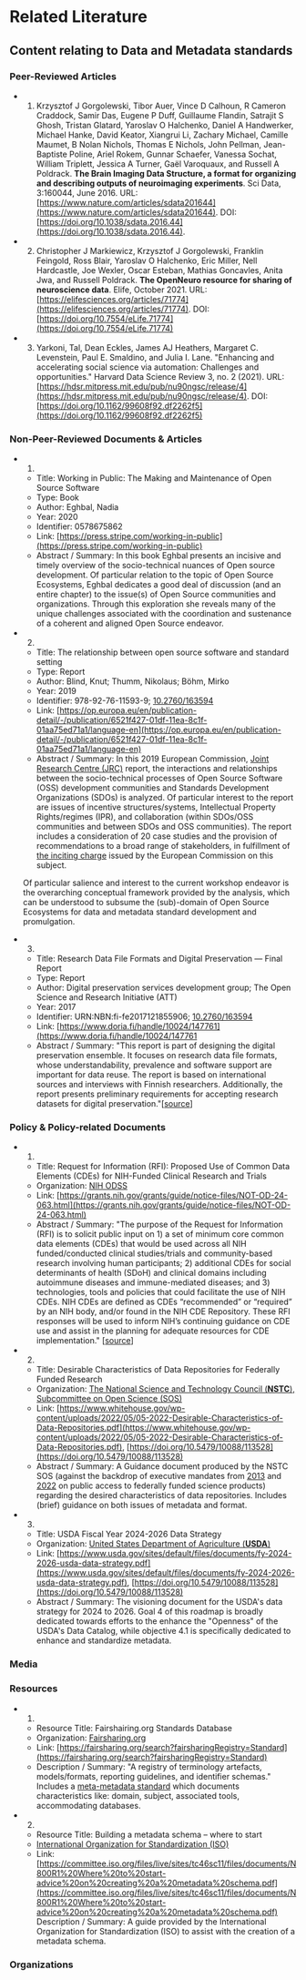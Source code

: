# Related Literature
## Content relating to Data and Metadata standards
### Peer-Reviewed Articles
- 1. Krzysztof J Gorgolewski, Tibor Auer, Vince D Calhoun, R Cameron Craddock, Samir Das, Eugene P Duff, Guillaume Flandin, Satrajit S Ghosh, Tristan Glatard, Yaroslav O Halchenko, Daniel A Handwerker, Michael Hanke, David Keator, Xiangrui Li, Zachary Michael, Camille Maumet, B Nolan Nichols, Thomas E Nichols, John Pellman, Jean-Baptiste Poline, Ariel Rokem, Gunnar Schaefer, Vanessa Sochat, William Triplett, Jessica A Turner, Gaël Varoquaux, and Russell A Poldrack. **The Brain Imaging Data Structure, a format for organizing and describing outputs of neuroimaging experiments**. Sci Data, 3:160044, June 2016. URL: [https://www.nature.com/articles/sdata201644](https://www.nature.com/articles/sdata201644).  DOI: [https://doi.org/10.1038/sdata.2016.44](https://doi.org/10.1038/sdata.2016.44).
- 2. Christopher J Markiewicz, Krzysztof J Gorgolewski, Franklin Feingold, Ross Blair, Yaroslav O Halchenko, Eric Miller, Nell Hardcastle, Joe Wexler, Oscar Esteban, Mathias Goncavles, Anita Jwa, and Russell Poldrack. **The OpenNeuro resource for sharing of neuroscience data**. Elife, October 2021. URL: [https://elifesciences.org/articles/71774](https://elifesciences.org/articles/71774). DOI: [https://doi.org/10.7554/eLife.71774](https://doi.org/10.7554/eLife.71774)
- 3. Yarkoni, Tal, Dean Eckles, James AJ Heathers, Margaret C. Levenstein, Paul E. Smaldino, and Julia I. Lane. "Enhancing and accelerating social science via automation: Challenges and opportunities." Harvard Data Science Review 3, no. 2 (2021). URL:[https://hdsr.mitpress.mit.edu/pub/nu90ngsc/release/4](https://hdsr.mitpress.mit.edu/pub/nu90ngsc/release/4).  DOI: [https://doi.org/10.1162/99608f92.df2262f5](https://doi.org/10.1162/99608f92.df2262f5)
### Non-Peer-Reviewed Documents & Articles
- 1. 
    - Title: Working in Public: The Making and Maintenance of Open Source Software
    - Type: Book
    - Author: Eghbal, Nadia
    - Year: 2020
    - Identifier: 0578675862
    - Link: [https://press.stripe.com/working-in-public](https://press.stripe.com/working-in-public)
    - Abstract / Summary: In this book Eghbal presents an incisive and timely overview of the socio-technical nuances of Open source development.  Of particular relation to the topic of Open Source Ecosystems, Eghbal dedicates a good deal of discussion (and an entire chapter) to the issue(s) of Open Source communities and organizations.  Through this exploration she reveals many of the unique challenges associated with the coordination and sustenance of a coherent and aligned Open Source endeavor.
- 2. 
    - Title: The relationship between open source software and standard setting
    - Type: Report
    - Author:  Blind, Knut;  Thumm, Nikolaus;  Böhm, Mirko
    - Year: 2019
    - Identifier: 978-92-76-11593-9; [10.2760/163594](https://dx.doi.org/10.2760/163594)
    - Link: [https://op.europa.eu/en/publication-detail/-/publication/6521f427-01df-11ea-8c1f-01aa75ed71a1/language-en](https://op.europa.eu/en/publication-detail/-/publication/6521f427-01df-11ea-8c1f-01aa75ed71a1/language-en)
    - Abstract / Summary: In this 2019 European Commission, [Joint Research Centre (JRC)](https://commission.europa.eu/about-european-commission/departments-and-executive-agencies/joint-research-centre_en) report, the interactions and relationships between the socio-technical processes of Open Source Software (OSS) development communities and Standards Development Organizations (SDOs) is analyzed.  Of particular interest to the report are issues of incentive structures/systems, Intellectual Property Rights/regimes (IPR), and collaboration (within SDOs/OSS communities and between SDOs and OSS communities).  The report includes a consideration of 20 case studies and the provision of recommendations to a broad range of stakeholders, in fulfillment of [the inciting charge](https://ec.europa.eu/docsroom/documents/26583) issued by the European Commission on this subject.
    
    Of particular salience and interest to the current workshop endeavor is the overarching conceptual framework provided by the analysis, which can be understood to subsume the (sub)-domain of Open Source Ecosystems for data and metadata standard development and promulgation. 

- 3. 
    - Title: Research Data File Formats and Digital Preservation — Final Report
    - Type: Report
    - Author:  Digital preservation services development group; The Open Science and Research Initiative (ATT) 
    - Year: 2017
    - Identifier: URN:NBN:fi-fe2017121855906; [10.2760/163594](https://dx.doi.org/10.2760/163594)
    - Link: [https://www.doria.fi/handle/10024/147761](https://www.doria.fi/handle/10024/147761
    - Abstract / Summary: "This report is part of designing the digital preservation ensemble. It focuses on research data file formats, whose understandability, prevalence and software support are important for data reuse. The report is based on international sources and interviews with Finnish researchers. Additionally, the report presents preliminary requirements for accepting research datasets for digital preservation."[[source](https://www.doria.fi/handle/10024/147761)]
    


### Policy & Policy-related Documents
- 1. 
    - Title: Request for Information (RFI): Proposed Use of Common Data Elements (CDEs) for NIH-Funded Clinical Research and Trials
    - Organization: [NIH ODSS](https://datascience.nih.gov/about/odss)
    - Link: [https://grants.nih.gov/grants/guide/notice-files/NOT-OD-24-063.html](https://grants.nih.gov/grants/guide/notice-files/NOT-OD-24-063.html)
    - Abstract / Summary: "The purpose of the Request for Information (RFI) is to solicit public input on 1) a set of minimum core common data elements (CDEs) that would be used across all NIH funded/conducted clinical studies/trials and community-based research involving human participants; 2) additional CDEs for social determinants of health (SDoH) and clinical domains including autoimmune diseases and immune-mediated diseases; and 3) technologies, tools and policies that could facilitate the use of NIH CDEs.  NIH CDEs are defined as CDEs “recommended” or “required” by an NIH body, and/or found in the NIH CDE Repository. These RFI responses will be used to inform NIH’s continuing guidance on CDE use and assist in the planning for adequate resources for CDE implementation." [[source](https://datascience.nih.gov/cde-rfi)]
- 2. 
    - Title: Desirable Characteristics of Data Repositories for Federally Funded Research
    - Organization: [The National Science and Technology Council (**NSTC**), Subcommittee on Open Science (SOS)](https://www.whitehouse.gov/wp-content/uploads/2022/08/08-2022-SOS-NSTC-CHARTER.pdf)
    - Link: [https://www.whitehouse.gov/wp-content/uploads/2022/05/05-2022-Desirable-Characteristics-of-Data-Repositories.pdf](https://www.whitehouse.gov/wp-content/uploads/2022/05/05-2022-Desirable-Characteristics-of-Data-Repositories.pdf), [https://doi.org/10.5479/10088/113528](https://doi.org/10.5479/10088/113528)
    - Abstract / Summary: A Guidance document produced by the NSTC SOS (against the backdrop of executive mandates from [2013](https://obamawhitehouse.archives.gov/sites/default/files/microsites/ostp/ostp_public_access_memo_2013.pdf) and [2022](https://www.whitehouse.gov/wp-content/uploads/2022/08/08-2022-OSTP-Public-access-Memo.pdf) on public access to federally funded science products) regarding the desired characteristics of data repositories.  Includes (brief) guidance on both issues of metadata and format. 
- 3. 
    - Title: USDA Fiscal Year 2024-2026 Data Strategy
    - Organization: [United States Department of Agriculture (**USDA**)](https://www.usda.gov)
    - Link: [https://www.usda.gov/sites/default/files/documents/fy-2024-2026-usda-data-strategy.pdf](https://www.usda.gov/sites/default/files/documents/fy-2024-2026-usda-data-strategy.pdf), [https://doi.org/10.5479/10088/113528](https://doi.org/10.5479/10088/113528)
    - Abstract / Summary: The visioning document for the USDA's data strategy for 2024 to 2026.  Goal 4 of this roadmap is broadly dedicated towards efforts to the enhance the "Openness" of the USDA's Data Catalog, while objective 4.1 is specifically dedicated to enhance and standardize metadata.

### Media
### Resources
- 1. 
    - Resource Title: Fairshairing.org Standards Database
    - Organization: [Fairsharing.org](https://fairsharing.org/)
    - Link: [https://fairsharing.org/search?fairsharingRegistry=Standard](https://fairsharing.org/search?fairsharingRegistry=Standard)
    - Description / Summary:  "A registry of terminology artefacts, models/formats, reporting guidelines, and identifier schemas."  Includes a [meta-metadata standard](https://fairsharing.github.io/JSONschema-documenter/?schema_url=https://api.fairsharing.org/model/standard_schema.json) which documents characteristics like: domain, subject, associated tools, accommodating databases.
- 2. 
    - Resource Title: Building a metadata schema – where to start
    - [International Organization for Standardization (ISO)](https://www.iso.org/home.html)
    - Link: [https://committee.iso.org/files/live/sites/tc46sc11/files/documents/N800R1%20Where%20to%20start-advice%20on%20creating%20a%20metadata%20schema.pdf](https://committee.iso.org/files/live/sites/tc46sc11/files/documents/N800R1%20Where%20to%20start-advice%20on%20creating%20a%20metadata%20schema.pdf)
    Description / Summary: A guide provided by the International Organization for Standardization (ISO) to assist with the creation of a metadata schema.
### Organizations 
